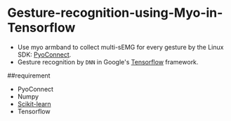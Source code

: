 # Gesture-recognition-using-Myo-in-Tensorflow
* Use myo armband to collect multi-sEMG for every gesture by the Linux SDK: [PyoConnect](http://www.fernandocosentino.net/pyoconnect/).
* Gesture recognition by `DNN` in Google's [Tensorflow](https://www.tensorflow.org/) framework.

##requirement
* PyoConnect
* Numpy
* [Scikit-learn](http://scikit-learn.org/stable/index.html)
* Tensorflow

